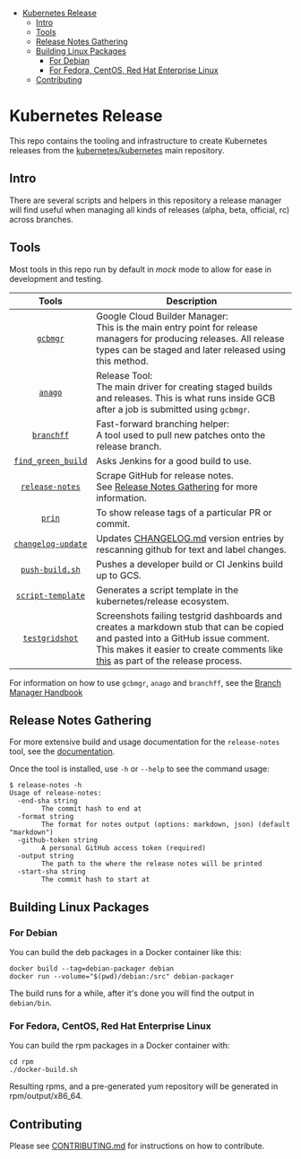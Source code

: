 <!-- BEGIN MUNGE: GENERATED_TOC -->
- [Kubernetes Release](#kubernetes-release)
  - [Intro](#intro)
  - [Tools](#tools)
  - [Release Notes Gathering](#release-notes-gathering)
  - [Building Linux Packages](#building-linux-packages)
    - [For Debian](#for-debian)
    - [For Fedora, CentOS, Red Hat Enterprise Linux](#for-fedora-centos-red-hat-enterprise-linux)
  - [Contributing](#contributing)
<!-- END MUNGE: GENERATED_TOC -->

# Kubernetes Release

This repo contains the tooling and infrastructure to create Kubernetes releases from the [kubernetes/kubernetes] main repository.

## Intro

There are several scripts and helpers in this repository a release
manager will find useful when managing all kinds of releases (alpha,
beta, official, rc) across branches.

## Tools

Most tools in this repo run by default in *mock* mode to allow for ease in
development and testing.

Tools | Description
 :---: | --
[`gcbmgr`](/gcbmgr)                     | Google Cloud Builder Manager:<br/>This is the main entry point for release managers for producing releases. All release types can be staged and later released using this method.
[`anago`](/anago)                       | Release Tool:<br/>The main driver for creating staged builds and releases. This is what runs inside GCB after a job is submitted using `gcbmgr`.
[`branchff`](/branchff)                 | Fast-forward branching helper:<br/>A tool used to pull new patches onto the release branch.
[`find_green_build`](/find_green_build) | Asks Jenkins for a good build to use.
[`release-notes`](/cmd/release-notes)   | Scrape GitHub for release notes.<br/>See [Release Notes Gathering](#release-notes-gathering) for more information.
[`prin`](/prin)                         | To show release tags of a particular PR or commit.
[`changelog-update`](/changelog-update) | Updates [CHANGELOG.md] version entries by rescanning github for text and label changes.
[`push-build.sh`](/push-build.sh)       | Pushes a developer build or CI Jenkins build up to GCS.
[`script-template`](/script-template)   | Generates a script template in the kubernetes/release ecosystem.
[`testgridshot`](/testgridshot)         | Screenshots failing testgrid dashboards and creates a markdown stub that can be copied and pasted into a GitHub issue comment.<br/>This makes it easier to create comments like [this][shot-issue] as part of the release process.

For information on how to use `gcbmgr`, `anago` and `branchff`, see the [Branch Manager Handbook]

[kubernetes/kubernetes]: https://git.k8s.io/kubernetes
[Branch Manager Handbook]: https://git.k8s.io/sig-release/release-engineering/role-handbooks/branch-manager.md
[CHANGELOG.md]: https://git.k8s.io/kubernetes/blob/master/CHANGELOG.md
[shot-issue]: https://github.com/kubernetes/sig-release/issues/756#issuecomment-520721968

## Release Notes Gathering

For more extensive build and usage documentation for the `release-notes` tool, see the [documentation](./cmd/release-notes/README.md).

Once the tool is installed, use `-h` or `--help` to see the command usage:

```
$ release-notes -h
Usage of release-notes:
  -end-sha string
        The commit hash to end at
  -format string
        The format for notes output (options: markdown, json) (default "markdown")
  -github-token string
        A personal GitHub access token (required)
  -output string
        The path to the where the release notes will be printed
  -start-sha string
        The commit hash to start at
```

## Building Linux Packages

### For Debian

You can build the deb packages in a Docker container like this:
```
docker build --tag=debian-packager debian
docker run --volume="$(pwd)/debian:/src" debian-packager
```

The build runs for a while, after it's done you will find the output in `debian/bin`.

### For Fedora, CentOS, Red Hat Enterprise Linux

You can build the rpm packages in a Docker container with:

```
cd rpm
./docker-build.sh
```

Resulting rpms, and a pre-generated yum repository will be generated in rpm/output/x86_64.

## Contributing

Please see [CONTRIBUTING.md](CONTRIBUTING.md) for instructions on how to contribute.
